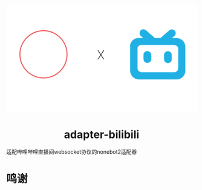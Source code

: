 ![assets\adapter-bilibili.png](https://github.com/wwweww/adapter-bilibili/blob/main/assets/adapter-bilibili.png)

# <center>adapter-bilibili</center>

适配哔哩哔哩直播间websocket协议的nonebot2适配器

# 鸣谢


